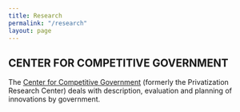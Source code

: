 ```yaml
---
title: Research
permalink: "/research"
layout: page
---
```


## CENTER FOR COMPETITIVE GOVERNMENT

The [Center for Competitive Government](http://www.fox.temple.edu/cms_research/institutes-and-centers/center-for-competitive-government-2/) (formerly the Privatization Research Center) deals with description, evaluation and planning of innovations by government.

